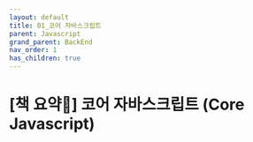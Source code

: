 ```yaml
---
layout: default
title: 01_코어 자바스크립트
parent: Javascript
grand_parent: BackEnd
nav_order: 1
has_children: true
---
```


# [책 요약📖] 코어 자바스크립트 (Core Javascript)
